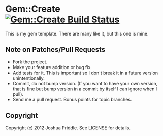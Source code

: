 # Gem::Create [![Gem::Create Build Status][Build Icon]][Build Status]

This is my gem template.
There are many like it, but this one is mine.

[Build Icon]: https://secure.travis-ci.org/itspriddle/gem-create.png?branch=master
[Build Status]: https://travis-ci.org/itspriddle/gem-create

## Note on Patches/Pull Requests

* Fork the project.
* Make your feature addition or bug fix.
* Add tests for it. This is important so I don't break it in a future version
  unintentionally.
* Commit, do not bump version. (If you want to have your own version, that is
  fine but bump version in a commit by itself I can ignore when I pull).
* Send me a pull request. Bonus points for topic branches.

## Copyright

Copyright (c) 2012 Joshua Priddle. See LICENSE for details.
